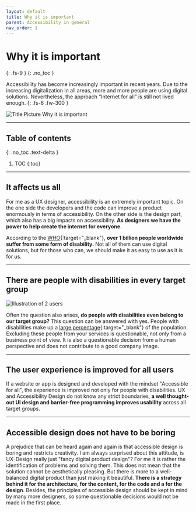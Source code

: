 ```yaml
---
layout: default
title: Why it is important
parent: Accessibility in general
nav_order: 1
---
```


# Why it is important
{: .fs-9 }
{: .no_toc }

Accessibility has become increasingly important in recent years. Due to the increasing digitalization in all areas, more and more people are using digital solutions. Nevertheless, the approach “Internet for all” is still not lived enough.
{: .fs-6 .fw-300 }

<img src="{{ '/assets/images/important.png' | prepend: site.baseurl }}" alt="Title Picture Why it is important" title="Title Picture Why it is important"/>

---

## Table of contents
{: .no_toc .text-delta }

1. TOC
{:toc}

---

## It affects us all

For me as a UX designer, accessibility is an extremely important topic. On the one side the developers and the code can improve a product enormously in terms of accessibility. On the other side is the design part, which also has a big impacts on accessibility. **As designers we have the power to help create the internet for everyone**. 

According to the [WHO](https://www.who.int/news-room/facts-in-pictures/detail/disabilities "WHO – 10 Facts on disability"){:target="_blank"}, **over 1 billion people worldwide suffer from some form of disability**. Not all of them can use digital solutions, but for those who can, we should make it as easy to use as it is for us. 

---

## There are people with disabilities in every target group

<img src="{{ '/assets/images/important/all-user.png' | prepend: site.baseurl }}" alt="Illustration of 2 users" title="Illustration of 2 users"/>

Often the question also arises, **do people with disabilities even belong to our target group?** This question can be answered with yes. People with disabilities make up a [large percentage](https://www.who.int/news-room/facts-in-pictures/detail/disabilities "WHO – 10 Facts on disability"){:target="_blank"} of the population. Excluding these people from your services is questionable, not only from a business point of view. It is also a questionable decision from a human perspective and does not contribute to a good company image.

---

## The user experience is improved for all users

If a website or app is designed and developed with the mindset "Accessible for all", the experience is improved not only for people with disabilities. UX and Accessibility Design do not know any strict boundaries, **a well thought-out UI design and barrier-free programming improves usability** across all target groups.

---

## Accessible design does not have to be boring

A prejudice that can be heard again and again is that accessible design is boring and restricts creativity. I am always surprised about this attitude, is UX-Design really just "fancy digital product design"? For me it is rather the identification of problems and solving them. This does not mean that the solution cannot be aesthetically pleasing. But there is more to a well-balanced digital product than just making it beautiful. **There is a strategy behind it for the architecture, for the content, for the code and a for the design**. Besides, the principles of accessible design should be kept in mind by many more designers, so some questionable decisions would not be made in the first place.
